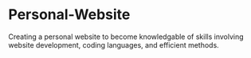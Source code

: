 # Personal-Website
Creating a personal website to become knowledgable of skills involving website development, coding languages, and efficient methods.
